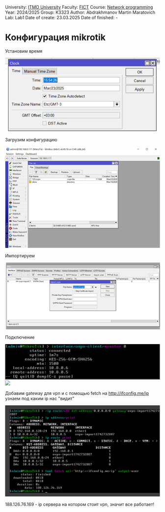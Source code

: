 
University: [ITMO University](https://itmo.ru/ru/)
Faculty: [FICT](https://fict.itmo.ru)
Course: [Network programming](https://github.com/itmo-ict-faculty/introduction-in-routing)
Year: 2024/2025
Group: K3323
Author: Abdrakhmanov Martin Maratovich
Lab: Lab1
Date of create: 23.03.2025
Date of finished: - 

# Конфигурация mikrotik
Установим время


![](assets/1.png)

Загрузим конфигурацию


![](assets/upload.png)

Импортируем


![](assets/import.png)

Подключение


![](assets/monitor.png)
![](assets/pring.png)

Добавим gateway для vpn и с помощью fetch на http://ifconfig.me/ip узнаем под каким ip нас "видит" 


![fetch](assets/addgateway.png)

188.126.76.169 - ip сервера на котором стоит vpn, значит все работает!
